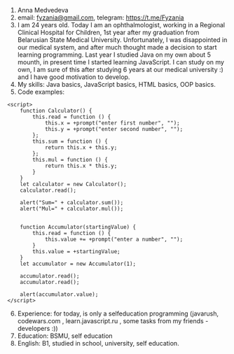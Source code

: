 1. Anna Medvedeva
2. email: fyzania@gmail.com, telegram: https://t.me/Fyzania
3. I am 24 years old. Today I am an ophthalmologist, working in a Regional Clinical Hospital for Children, 1st year after my graduation from Belarusian State Medical University. 
Unfortunately, I was disappointed in our medical system, and after much thought made a decision to start learning programming. Last year I studied Java on my own about 5 mounth,
in present time I started learning JavaScript. I can study on my own, I am sure of this after studying 6 years at our medical university :) and I have good motivation to develop.
4. My skills: Java basics, JavaScript basics, HTML basics, OOP basics. 
5. Code examples: 
```
<script>
    function Calculator() {
        this.read = function () {
            this.x = +prompt("enter first number", "");
            this.y = +prompt("enter second number", "");
        };
        this.sum = function () {
            return this.x + this.y;
        };
        this.mul = function () {
            return this.x * this.y;
        }
    }
    let calculator = new Calculator();
    calculator.read();

    alert("Sum=" + calculator.sum());
    alert("Mul=" + calculator.mul());


    function Accumulator(startingValue) {
        this.read = function () {
            this.value += +prompt("enter a number", "");
        }
        this.value = +startingValue;
    }
    let accumulator = new Accumulator(1);

    accumulator.read();
    accumulator.read();

    alert(accumulator.value);
</script>
```
      
      
6. Experience: for today, is only a selfeducation programming (javarush, codewars.com , learn.javascript.ru , some tasks from my friends - developers :))
7. Education: BSMU, self education
8. English: B1, studied in school, university, self education.
